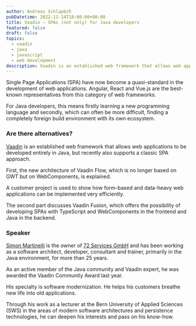 ```yaml
---
author: Andreas Schlapbch
pubDatetime: 2022-11-14T18:00:00+00:00
title: Vaadin – SPAs (not only) for Java developers
featured: false
draft: false
topics:
  - vaadin
  - java
  - javascript
  - web development
description: Vaadin is an established web framework that allows web applications to be developed entirely in Java, but recently also supports a classic SPA approach.
---
```


Single Page Applications (SPA) have now become a quasi-standard in the development of web applications. Angular, React and Vue.js are the best-known representatives from this category of web frameworks.

For Java developers, this means firstly learning a new programming language and secondly, which can often be more difficult, finding a completely foreign build environment with its own ecosystem.

### Are there alternatives?

[Vaadin](https://vaadin.com/) is an established web framework that allows web applications to be developed entirely in Java, but recently also supports a classic SPA approach.

First, the new architecture of Vaadin Flow, which is no longer based on GWT but on WebComponents, is explained.

A customer project is used to show how form-based and data-heavy web applications can be implemented very efficiently.

The second part discusses Vaadin Fusion, which offers the possibility of developing SPAs with TypeScript and WebComponents in the frontend and Java in the backend.

### Speaker

[Simon Martinelli](https://www.linkedin.com/in/simonmartinelli/) is the owner of [72 Services GmbH](https://72.services/) and has been working as a software architect, developer, consultant and trainer, primarily in the Java environment, for more than 25 years.

As an active member of the Java community and Vaadin expert, he was awarded the Vaadin Community Award last year.

His specialty is software modernization. He helps his customers breathe new life into old applications.

Through his work as a lecturer at the Bern University of Applied Sciences (SWS) in the areas of modern software architectures and persistence technologies, he can deepen his interests and pass on his know-how.
